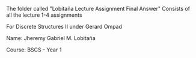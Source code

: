 The folder called "Lobitaña Lecture Assignment Final Answer"
Consists of all the lecture 1-4 assignments


For Discrete Structures II under
Gerard Ompad

Name: Jheremy Gabriel M. Lobitaña


Course: BSCS - Year 1
